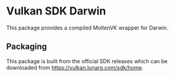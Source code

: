 # Vulkan SDK Darwin

This package provides a compiled MoltenVK wrapper for Darwin.

## Packaging

This package is built from the official SDK releases which can be downloaded from <https://vulkan.lunarg.com/sdk/home>.
